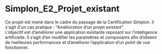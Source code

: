 # Simplon_E2_Projet_existant

Ce projet est mené dans le cadre du passage de la Certification Simplon. Il s'agit d'un cas pratique : "Amélioration d’un projet existant".   
L’objectif est d’améliorer une application existante reposant sur l’intelligence artificielle. Il s’agit d’en modifier les paramètres et composants afin d’obtenir de meilleures performances et d’améliorer l’application d’un point de vue fonctionnel. 
